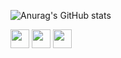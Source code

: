 ![Anurag's GitHub stats](https://github-readme-stats.vercel.app/api?username=Glenin-KB1&show_icons=true&theme=dracula)

<img align="center" height="30" width="30" src="https://cdn.jsdelivr.net/gh/devicons/devicon/icons/html5/html5-original.svg" /> <img align="center" height="30" width="30" src="https://cdn.jsdelivr.net/gh/devicons/devicon/icons/css3/css3-original.svg" /> <img align="center" height="30" width="30" src="https://cdn.jsdelivr.net/gh/devicons/devicon/icons/javascript/javascript-original.svg"  >
